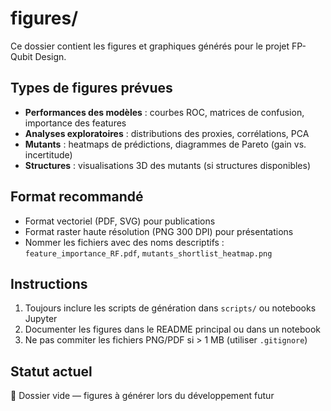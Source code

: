 # figures/

Ce dossier contient les figures et graphiques générés pour le projet FP-Qubit Design.

## Types de figures prévues

- **Performances des modèles** : courbes ROC, matrices de confusion, importance des features
- **Analyses exploratoires** : distributions des proxies, corrélations, PCA
- **Mutants** : heatmaps de prédictions, diagrammes de Pareto (gain vs. incertitude)
- **Structures** : visualisations 3D des mutants (si structures disponibles)

## Format recommandé

- Format vectoriel (PDF, SVG) pour publications
- Format raster haute résolution (PNG 300 DPI) pour présentations
- Nommer les fichiers avec des noms descriptifs : `feature_importance_RF.pdf`, `mutants_shortlist_heatmap.png`

## Instructions

1. Toujours inclure les scripts de génération dans `scripts/` ou notebooks Jupyter
2. Documenter les figures dans le README principal ou dans un notebook
3. Ne pas commiter les fichiers PNG/PDF si > 1 MB (utiliser `.gitignore`)

## Statut actuel

🚧 Dossier vide — figures à générer lors du développement futur


